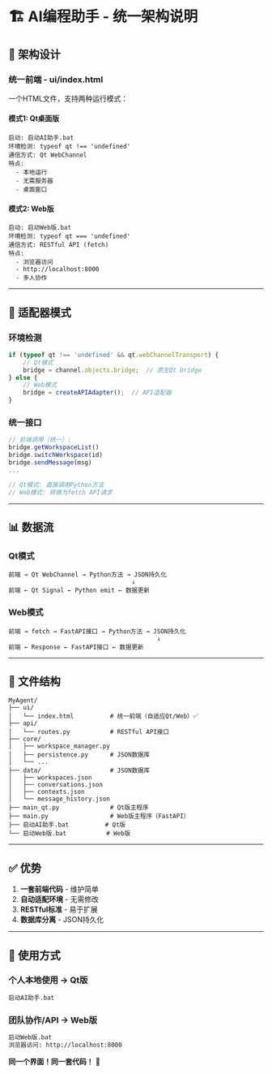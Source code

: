 # 🏗️ AI编程助手 - 统一架构说明

## 📐 架构设计

### **统一前端 - ui/index.html**

一个HTML文件，支持两种运行模式：

#### **模式1: Qt桌面版**
```
启动: 启动AI助手.bat
环境检测: typeof qt !== 'undefined'
通信方式: Qt WebChannel
特点: 
  - 本地运行
  - 无需服务器
  - 桌面窗口
```

#### **模式2: Web版**
```
启动: 启动Web版.bat
环境检测: typeof qt === 'undefined'
通信方式: RESTful API (fetch)
特点:
  - 浏览器访问
  - http://localhost:8000
  - 多人协作
```

---

## 🔌 **适配器模式**

### **环境检测**
```javascript
if (typeof qt !== 'undefined' && qt.webChannelTransport) {
    // Qt模式
    bridge = channel.objects.bridge;  // 原生Qt bridge
} else {
    // Web模式
    bridge = createAPIAdapter();  // API适配器
}
```

### **统一接口**
```javascript
// 前端调用（统一）:
bridge.getWorkspaceList()
bridge.switchWorkspace(id)
bridge.sendMessage(msg)
...

// Qt模式: 直接调用Python方法
// Web模式: 转换为fetch API请求
```

---

## 📊 **数据流**

### **Qt模式**
```
前端 → Qt WebChannel → Python方法 → JSON持久化
                                  ↓
前端 ← Qt Signal ← Python emit ← 数据更新
```

### **Web模式**
```
前端 → fetch → FastAPI接口 → Python方法 → JSON持久化
                                         ↓
前端 ← Response ← FastAPI接口 ← 数据更新
```

---

## 📁 **文件结构**

```
MyAgent/
├── ui/
│   └── index.html          # 统一前端（自适应Qt/Web）✅
├── api/
│   └── routes.py           # RESTful API接口
├── core/
│   ├── workspace_manager.py
│   ├── persistence.py      # JSON数据库
│   └── ...
├── data/                   # JSON数据库
│   ├── workspaces.json
│   ├── conversations.json
│   ├── contexts.json
│   └── message_history.json
├── main_qt.py              # Qt版主程序
├── main.py                 # Web版主程序（FastAPI）
├── 启动AI助手.bat          # Qt版
└── 启动Web版.bat           # Web版
```

---

## ✅ **优势**

1. **一套前端代码** - 维护简单
2. **自动适配环境** - 无需修改
3. **RESTful标准** - 易于扩展
4. **数据库分离** - JSON持久化

---

## 🚀 **使用方式**

### **个人本地使用 → Qt版**
```bash
启动AI助手.bat
```

### **团队协作/API → Web版**
```bash
启动Web版.bat
浏览器访问: http://localhost:8000
```

**同一个界面！同一套代码！** 🎉

